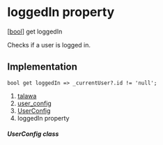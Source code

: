 
<div>

# loggedIn property

</div>



[[bool](https://api.flutter.dev/flutter/dart-core/bool-class.html)]
get loggedIn



Checks if a user is logged in.



## Implementation

``` language-dart
bool get loggedIn => _currentUser?.id != 'null';
```








1.  [talawa](../../index.html)
2.  [user_config](../../services_user_config/)
3.  [UserConfig](../../services_user_config/UserConfig-class.html)
4.  loggedIn property

##### UserConfig class







